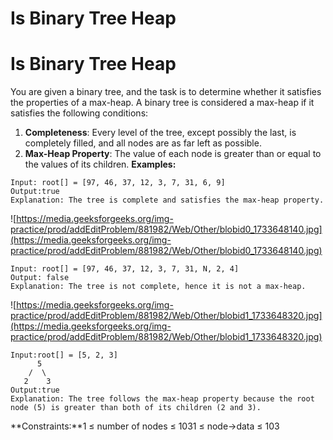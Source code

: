 # Is Binary Tree Heap

# Is Binary Tree Heap
You are given a binary tree, and the task is to determine whether it satisfies the properties of a max-heap.
A binary tree is considered a max-heap if it satisfies the following conditions:
1. **Completeness**: Every level of the tree, except possibly the last, is completely filled, and all nodes are as far left as possible.
2. **Max-Heap Property**: The value of each node is greater than or equal to the values of its children.
**Examples:**
```
Input: root[] = [97, 46, 37, 12, 3, 7, 31, 6, 9]
Output:true
Explanation: The tree is complete and satisfies the max-heap property.
```
![https://media.geeksforgeeks.org/img-practice/prod/addEditProblem/881982/Web/Other/blobid0_1733648140.jpg](https://media.geeksforgeeks.org/img-practice/prod/addEditProblem/881982/Web/Other/blobid0_1733648140.jpg)
```
Input: root[] = [97, 46, 37, 12, 3, 7, 31, N, 2, 4]
Output: false
Explanation: The tree is not complete, hence it is not a max-heap.
```
![https://media.geeksforgeeks.org/img-practice/prod/addEditProblem/881982/Web/Other/blobid1_1733648320.jpg](https://media.geeksforgeeks.org/img-practice/prod/addEditProblem/881982/Web/Other/blobid1_1733648320.jpg)
```
Input:root[] = [5, 2, 3]
      5
    /  \
   2    3
Output:true
Explanation: The tree follows the max-heap property because the root node (5) is greater than both of its children (2 and 3).
```
**Constraints:**1 ≤ number of nodes ≤ 1031 ≤ node->data ≤ 103